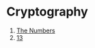 # Cryptography

1. [The Numbers](https://github.com/sdvickers98/picoCTF_Walkthroughs/blob/master/cryptography/%231%20-%20The%20Numbers.md)
2. [13](https://github.com/sdvickers98/picoCTF_Walkthroughs/blob/master/cryptography/%232%20-%2013.md)
